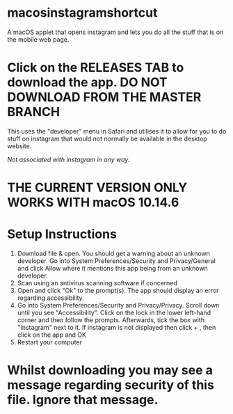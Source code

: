 # macosinstagramshortcut
A macOS applet that opens instagram and lets you do all the stuff that is on the mobile web page.
# Click on the RELEASES TAB to download the app. DO NOT DOWNLOAD FROM THE MASTER BRANCH
This uses the "developer" menu in Safari and utilises it to allow for you to do stuff on instagram that would not normally be available in the desktop website.

*Not associated with instagram in any way.*
# THE CURRENT VERSION ONLY WORKS WITH macOS 10.14.6
# Setup Instructions
1. Download file & open. You should get a warning about an unknown developer. Go into System Preferences/Security and Privacy/General and click Allow where it mentions this app being from an unknown developer.
2. Scan using an antivirus scanning software if concerned
3. Open and click "Ok" to the prompt(s). The app should display an error regarding accessibility.
4. Go into System Preferences/Security and Privacy/Privacy. Scroll down until you see "Accessibility". Click on the lock in the lower left-hand corner and then follow the prompts. Afterwards, tick the box with "Instagram" next to it. If instagram is not displayed then click + , then click on the app and OK
5. Restart your computer

# Whilst downloading you may see a message regarding security of this file. Ignore that message.
